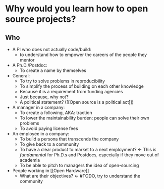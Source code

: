 # Why would you learn how to open source projects?

## Who
- A PI who does not actually code/build: 
    - to understand how to empower the careers of the people they mentor
- A Ph.D./Postdoc: 
    - To create a name by themselves
- General:
    - To try to solve problems in reproducibility
    - To simplify the process of building on each other knowledge
    - Because it is a requirement from funding agencies
    - Just because, why not?
    - A political statement? ([[Open source is a political act]])
- A manager in a company:
    - To create a following, AKA: traction
    - To lower the maintainability burden: people can solve their own problems
    - To avoid paying license fees
- An employee in a company:
    - To build a persona that transcends the company
    - To give back to a community
    - To have a clear product to market to a next employment? <- This is *fundamental* for Ph.D.s and Postdocs, especially if they move out of academia
    - To be able to pitch to managers the idea of open-sourcing
- People working in [[Open Hardware]]
    - What are their objectives? <- #TODO, try to understand the community